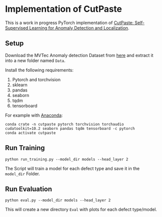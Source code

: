 # Implementation of CutPaste

This is a work in progress PyTorch implementation of [CutPaste: Self-Supervised Learning for Anomaly Detection and  Localization](https://arxiv.org/abs/2104.04015).

## Setup
Download the MVTec Anomaly detection Dataset from [here](https://www.mvtec.com/company/research/datasets/mvtec-ad) and extract it into a new folder named `Data`.

Install the following requirements:
1. Pytorch and torchvision
2. sklearn
3. pandas
4. seaborn
5. tqdm
6. tensorboard

For example with [Anaconda](https://docs.conda.io/projects/conda/en/latest/user-guide/install/download.html):
```
conda crate -n cutpaste pytorch torchvision torchaudio cudatoolkit=10.2 seaborn pandas tqdm tensorboard -c pytorch
conda activate cutpaste
```

## Run Training
```
python run_training.py --model_dir models --head_layer 2
```
The Script will train a model for each defect type and save it in the `model_dir` Folder.

## Run Evaluation
```
python eval.py --model_dir models --head_layer 2
```
This will create a new directory `Eval` with plots for each defect type/model.
